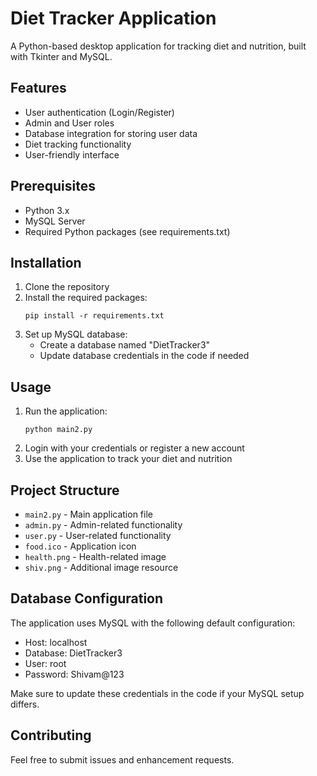 # Diet Tracker Application

A Python-based desktop application for tracking diet and nutrition, built with Tkinter and MySQL.

## Features

- User authentication (Login/Register)
- Admin and User roles
- Database integration for storing user data
- Diet tracking functionality
- User-friendly interface

## Prerequisites

- Python 3.x
- MySQL Server
- Required Python packages (see requirements.txt)

## Installation

1. Clone the repository
2. Install the required packages:
   ```
   pip install -r requirements.txt
   ```
3. Set up MySQL database:
   - Create a database named "DietTracker3"
   - Update database credentials in the code if needed

## Usage

1. Run the application:
   ```
   python main2.py
   ```
2. Login with your credentials or register a new account
3. Use the application to track your diet and nutrition

## Project Structure

- `main2.py` - Main application file
- `admin.py` - Admin-related functionality
- `user.py` - User-related functionality
- `food.ico` - Application icon
- `health.png` - Health-related image
- `shiv.png` - Additional image resource

## Database Configuration

The application uses MySQL with the following default configuration:
- Host: localhost
- Database: DietTracker3
- User: root
- Password: Shivam@123

Make sure to update these credentials in the code if your MySQL setup differs.

## Contributing

Feel free to submit issues and enhancement requests. 